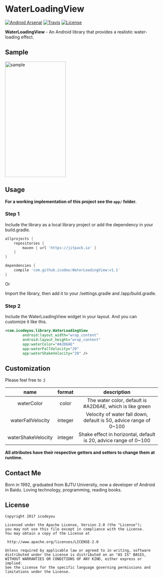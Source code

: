 # WaterLoadingView

[![Android Arsenal](https://img.shields.io/badge/Android%20Arsenal-WaterLoadingView-green.svg?style=true)](https://android-arsenal.com/details/1/2908)
[![Travis](https://img.shields.io/travis/rust-lang/rust.svg)]()
[![License](https://img.shields.io/badge/license-Apache%202-green.svg)](https://www.apache.org/licenses/LICENSE-2.0)  

**WaterLoadingView** - An Android library that provides a realistic water-loading effect.

## Sample

<img src="http://7xivx9.com1.z0.glb.clouddn.com/waterloadingview-demo.gif" alt="sample" title="sample" width="200" height="380" />

## Usage

**For a working implementation of this project see the `app/` folder.**

### Step 1

Include the library as a local library project or add the dependency in your build.gradle.

```groovy
allprojects {
    repositories {
        maven { url 'https://jitpack.io' }
    }
}
```

```groovy
dependencies {
    compile 'com.github.icodeu:WaterLoadingView:v1.1'
}
```

Or

Import the library, then add it to your /settings.gradle and /app/build.gradle.


### Step 2

Include the WaterLoadingView widget in your layout. And you can customize it like this.

```xml
<com.icodeyou.library.WaterLoadingView
        android:layout_width="wrap_content"
        android:layout_height="wrap_content"
        app:waterColor="#A2D6AE"
        app:waterFallVelocity="20"
        app:waterShakeVelocity="20" />
```

## Customization

Please feel free to :)

|name|format|description|
|:---:|:---:|:---:|
| waterColor | color | The water color, default is #A2D6AE, which is like green
| waterFallVelocity | integer | Velocity of water fall down, default is 50, advice range of 0~100
| waterShakeVelocity | integer | Shake effect in horizontal, default is 20, advice range of 0~100

**All attributes have their respective getters and setters to change them at runtime.**

## Contact Me

Born in 1992, graduated from BJTU University, now a developer of Android in Baidu. Loving technology, programming, reading books.

## License

    Copyright 2017 icodeyou

	Licensed under the Apache License, Version 2.0 (the "License");
	you may not use this file except in compliance with the License.
	You may obtain a copy of the License at

     http://www.apache.org/licenses/LICENSE-2.0

	Unless required by applicable law or agreed to in writing, software
	distributed under the License is distributed on an "AS IS" BASIS,
	WITHOUT WARRANTIES OR CONDITIONS OF ANY KIND, either express or implied.
	See the License for the specific language governing permissions and
	limitations under the License.
